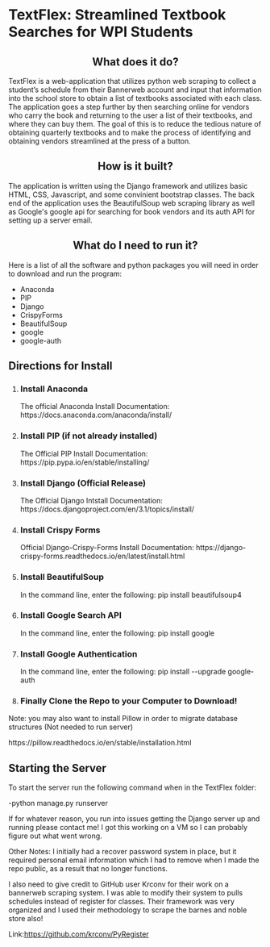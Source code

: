 # TextFlex: Streamlined Textbook Searches for WPI Students

<h2 align="center"> What does it do?</h2>

<p>TextFlex is a web-application that utilizes python web scraping to collect a student’s schedule from their Bannerweb account  and input that information into the school store to obtain a list of textbooks associated with each class. The application goes a step further by then searching online for vendors who carry the book and returning to the user a list of their textbooks, and where they can buy them. The goal of this is to reduce the tedious nature of obtaining quarterly textbooks and to make the process of identifying and obtaining vendors streamlined at the press of a button.</p>

<h2 align="center">How is it built?</h2>

The application is written using the Django framework and utilizes basic HTML, CSS, Javascript, and some convinient bootstrap classes. The back end of the application uses the BeautifulSoup web scraping library as well as Google's google api for searching for book vendors and its auth API for setting up a server email.

<h2 align="center">What do I need to run it?</h2>

<p>Here is a list of all the software and python packages you will need in order to download and run the program:</p>
<ul>
  <li>Anaconda
  <li>PIP
  <li>Django
  <li>CrispyForms
  <li>BeautifulSoup
  <li>google
  <li>google-auth
</ul>

<h2>Directions for Install</h2>

<ol>
<li> <h3>Install Anaconda</h3>
  <p>The official Anaconda Install Documentation: https://docs.anaconda.com/anaconda/install/</p>

<li> <h3>Install PIP (if not already installed)</h3>
  <p>The Official PIP Install Documentation: https://pip.pypa.io/en/stable/installing/</p>

<li> <h3>Install Django (Official Release)</h3>
  <p>The Official Django Intstall Documentation: https://docs.djangoproject.com/en/3.1/topics/install/</p>

<li> <h3>Install Crispy Forms</h3>
  <p>Official Django-Crispy-Forms Install Documentation: https://django-crispy-forms.readthedocs.io/en/latest/install.html</p>

<li> <h3>Install BeautifulSoup</h3>
  <p>In the command line, enter the following: pip install beautifulsoup4</p>

<li> <h3>Install Google Search API</h3>
  <p>In the command line, enter the following: pip install google</p>

<li> <h3>Install Google Authentication</h3>
  <p>In the command line, enter the following: pip install --upgrade google-auth</p>
  
<li> <h3>Finally Clone the Repo to your Computer to Download!</h3>
</ol>

<p>Note: you may also want to install Pillow in order to migrate database structures (Not needed to run server)</p>
<p>https://pillow.readthedocs.io/en/stable/installation.html</p>

<h2>Starting the Server</h2>

To start the server run the following command when in the TextFlex folder:

-python manage.py runserver

If for whatever reason, you run into issues getting the Django server up and running please contact me! I got this working on a VM so I can probably figure out what went wrong.

Other Notes: I initially had a recover password system in place, but it required personal email information which I had to remove when I made the repo public, as a result that no longer functions.

I also need to give credit to GitHub user Krconv for their work on a bannerweb scraping system. I was able to modify their system to pulls schedules instead of register for classes. Their framework was very organized and I used their methodology to scrape the barnes and noble store also!

Link:https://github.com/krconv/PyRegister 
